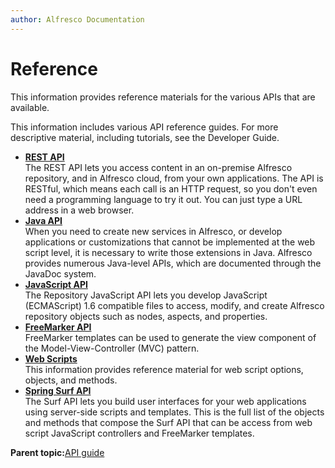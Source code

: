 ```yaml
---
author: Alfresco Documentation
---
```


# Reference

This information provides reference materials for the various APIs that are available.

This information includes various API reference guides. For more descriptive material, including tutorials, see the Developer Guide.

-   **[REST API](../pra/1/topics/pra-welcome.md)**  
 The REST API lets you access content in an on-premise Alfresco repository, and in Alfresco cloud, from your own applications. The API is RESTful, which means each call is an HTTP request, so you don't even need a programming language to try it out. You can just type a URL address in a web browser.
-   **[Java API](../concepts/java-public-api-list.md)**  
When you need to create new services in Alfresco, or develop applications or customizations that cannot be implemented at the web script level, it is necessary to write those extensions in Java. Alfresco provides numerous Java-level APIs, which are documented through the JavaDoc system.
-   **[JavaScript API](../concepts/API-JS-intro.md)**  
The Repository JavaScript API lets you develop JavaScript \(ECMAScript\) 1.6 compatible files to access, modify, and create Alfresco repository objects such as nodes, aspects, and properties.
-   **[FreeMarker API](../references/API-FreeMarker-intro.md)**  
FreeMarker templates can be used to generate the view component of the Model-View-Controller \(MVC\) pattern.
-   **[Web Scripts](../concepts/ws-reference.md)**  
This information provides reference material for web script options, objects, and methods.
-   **[Spring Surf API](../references/APISurfPlatform-intro.md)**  
The Surf API lets you build user interfaces for your web applications using server-side scripts and templates. This is the full list of the objects and methods that compose the Surf API that can be access from web script JavaScript controllers and FreeMarker templates.

**Parent topic:**[API guide](../concepts/dev-api-intro.md)

